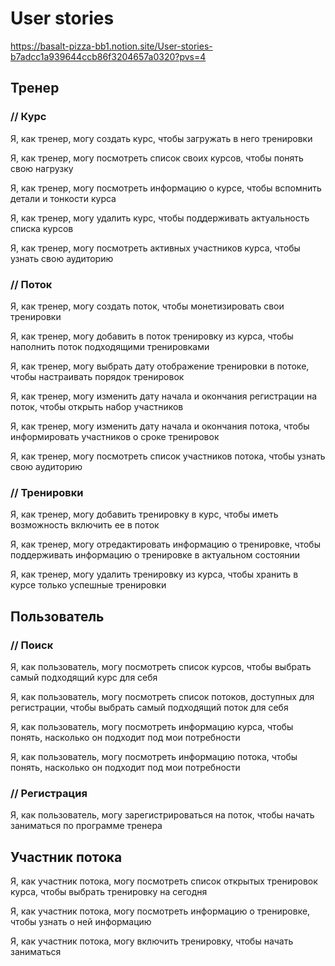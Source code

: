 # User stories
https://basalt-pizza-bb1.notion.site/User-stories-b7adcc1a939644ccb86f3204657a0320?pvs=4
## Тренер

### // Курс

Я, как тренер, могу создать курс, чтобы загружать в него тренировки

Я, как тренер, могу посмотреть список своих курсов, чтобы понять свою нагрузку

Я, как тренер, могу посмотреть информацию о курсе, чтобы вспомнить детали и тонкости курса

Я, как тренер, могу удалить курс, чтобы поддерживать актуальность списка курсов

Я, как тренер, могу посмотреть активных участников курса, чтобы узнать свою аудиторию

### // Поток

Я, как тренер, могу создать поток, чтобы монетизировать свои тренировки

Я, как тренер, могу добавить в поток тренировку из курса, чтобы наполнить поток подходящими тренировками

Я, как тренер, могу выбрать дату отображение тренировки в потоке, чтобы настраивать порядок тренировок

Я, как тренер, могу изменить дату начала и окончания регистрации на поток, чтобы открыть набор участников

Я, как тренер, могу изменить дату начала и окончания потока, чтобы информировать участников о сроке тренировок

Я, как тренер, могу посмотреть список участников потока, чтобы узнать свою аудиторию

### // Тренировки

Я, как тренер, могу добавить тренировку в курс, чтобы иметь возможность включить ее в поток

Я, как тренер, могу отредактировать информацию о тренировке, чтобы поддерживать информацию о тренировке в актуальном состоянии

Я, как тренер, могу удалить тренировку из курса, чтобы хранить в курсе только успешные тренировки

## Пользователь

### // Поиск

Я, как пользователь, могу посмотреть список курсов, чтобы выбрать самый подходящий курс для себя

Я, как пользователь, могу посмотреть список потоков, доступных для регистрации, чтобы выбрать самый подходящий поток для себя

Я, как пользователь, могу посмотреть информацию курса, чтобы понять, насколько он подходит под мои потребности

Я, как пользователь, могу посмотреть информацию потока, чтобы понять, насколько он подходит под мои потребности

### // Регистрация

Я, как пользователь, могу зарегистрироваться на поток, чтобы начать заниматься по программе тренера

## Участник потока

Я, как участник потока, могу посмотреть список открытых тренировок курса, чтобы выбрать тренировку на сегодня

Я, как участник потока, могу посмотреть информацию о тренировке, чтобы узнать о ней информацию

Я, как участник потока, могу включить тренировку, чтобы начать заниматься